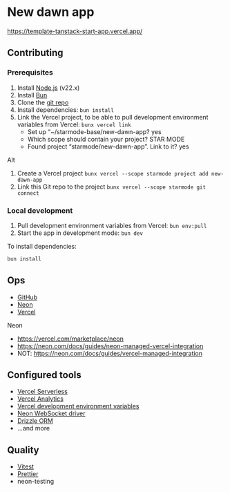# New dawn app

https://template-tanstack-start-app.vercel.app/

## Contributing

### Prerequisites

1. Install [Node.js](https://nodejs.org/) (v22.x)
1. Install [Bun](https://bun.sh/)
1. Clone the [git repo](https://github.com/starmode-base/new-dawn-app)
1. Install dependencies: `bun install`
1. Link the Vercel project, to be able to pull development environment variables from Vercel: `bunx vercel link`
   - Set up “~/starmode-base/new-dawn-app? yes
   - Which scope should contain your project? STAR MODE
   - Found project “starmode/new-dawn-app”. Link to it? yes

Alt

1. Create a Vercel project `bunx vercel --scope starmode project add new-dawn-app`
1. Link this Git repo to the project `bunx vercel --scope starmode git connect`

### Local development

1. Pull development environment variables from Vercel: `bun env:pull`
1. Start the app in development mode: `bun dev`

To install dependencies:

```sh
bun install
```

## Ops

- [GitHub](https://github.com/)
- [Neon](https://console.neon.tech/)
- [Vercel](https://vercel.com/)

Neon

- https://vercel.com/marketplace/neon
- https://neon.com/docs/guides/neon-managed-vercel-integration
- NOT: https://neon.com/docs/guides/vercel-managed-integration

## Configured tools

- [Vercel Serverless](https://vercel.com/)
- [Vercel Analytics](https://vercel.com/docs/analytics)
- [Vercel development environment variables](https://vercel.com/docs/environment-variables#development-environment-variables)
- [Neon WebSocket driver](https://neon.com/)
- [Drizzle ORM](https://neon.com/)
- ...and more

## Quality

- [Vitest](https://vitest.dev/)
- [Prettier](https://prettier.io/)
- neon-testing
